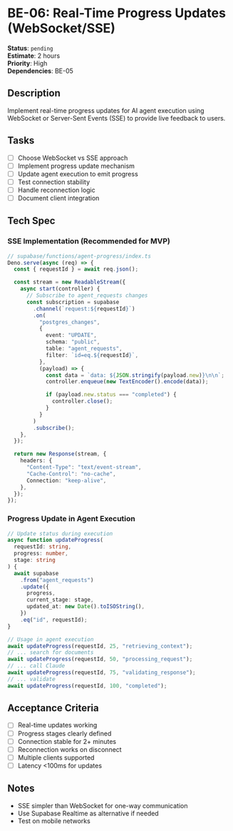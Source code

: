 # BE-06: Real-Time Progress Updates (WebSocket/SSE)

**Status**: `pending`  
**Estimate**: 2 hours  
**Priority**: High  
**Dependencies**: BE-05

## Description

Implement real-time progress updates for AI agent execution using WebSocket or Server-Sent Events (SSE) to provide live feedback to users.

## Tasks

- [ ] Choose WebSocket vs SSE approach
- [ ] Implement progress update mechanism
- [ ] Update agent execution to emit progress
- [ ] Test connection stability
- [ ] Handle reconnection logic
- [ ] Document client integration

## Tech Spec

### SSE Implementation (Recommended for MVP)

```typescript
// supabase/functions/agent-progress/index.ts
Deno.serve(async (req) => {
  const { requestId } = await req.json();

  const stream = new ReadableStream({
    async start(controller) {
      // Subscribe to agent_requests changes
      const subscription = supabase
        .channel(`request:${requestId}`)
        .on(
          "postgres_changes",
          {
            event: "UPDATE",
            schema: "public",
            table: "agent_requests",
            filter: `id=eq.${requestId}`,
          },
          (payload) => {
            const data = `data: ${JSON.stringify(payload.new)}\n\n`;
            controller.enqueue(new TextEncoder().encode(data));

            if (payload.new.status === "completed") {
              controller.close();
            }
          }
        )
        .subscribe();
    },
  });

  return new Response(stream, {
    headers: {
      "Content-Type": "text/event-stream",
      "Cache-Control": "no-cache",
      Connection: "keep-alive",
    },
  });
});
```

### Progress Update in Agent Execution

```typescript
// Update status during execution
async function updateProgress(
  requestId: string,
  progress: number,
  stage: string
) {
  await supabase
    .from("agent_requests")
    .update({
      progress,
      current_stage: stage,
      updated_at: new Date().toISOString(),
    })
    .eq("id", requestId);
}

// Usage in agent execution
await updateProgress(requestId, 25, "retrieving_context");
// ... search for documents
await updateProgress(requestId, 50, "processing_request");
// ... call Claude
await updateProgress(requestId, 75, "validating_response");
// ... validate
await updateProgress(requestId, 100, "completed");
```

## Acceptance Criteria

- [ ] Real-time updates working
- [ ] Progress stages clearly defined
- [ ] Connection stable for 2+ minutes
- [ ] Reconnection works on disconnect
- [ ] Multiple clients supported
- [ ] Latency <100ms for updates

## Notes

- SSE simpler than WebSocket for one-way communication
- Use Supabase Realtime as alternative if needed
- Test on mobile networks

